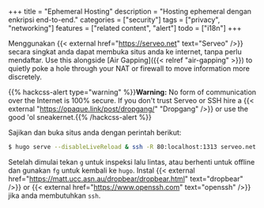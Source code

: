 +++
title = "Ephemeral Hosting"
description = "Hosting ephemeral dengan enkripsi end-to-end."
categories = ["security"]
tags = ["privacy", "networking"]
features = ["related content", "alert"]
todo = ["i18n"]
+++

Menggunakan {{< external href="https://serveo.net" text="Serveo" />}} secara singkat anda dapat membuka situs anda ke internet, tanpa perlu mendaftar. Use this alongside [Air Gapping]({{< relref "air-gapping" >}}) to quietly poke a hole through your NAT or firewall to move information more discretely.

{{% hackcss-alert type="warning" %}}**Warning:** No form of communication over the Internet is 100% secure. If you don't trust Serveo or SSH hire a {{< external "https://opaque.link/post/dropgang/" "Dropgang" />}} or use the good 'ol sneakernet.{{% /hackcss-alert %}}

Sajikan dan buka situs anda dengan perintah berikut:

```sh
$ hugo serve --disableLiveReload & ssh -R 80:localhost:1313 serveo.net
```

Setelah dimulai tekan `g` untuk inspeksi lalu lintas, atau berhenti untuk offline dan gunakan `fg` untuk kembali ke `hugo`. Instal {{< external href="https://matt.ucc.asn.au/dropbear/dropbear.html" text="dropbear" />}} or {{< external href="https://www.openssh.com" text="openssh" />}} jika anda membutuhkan `ssh`.
